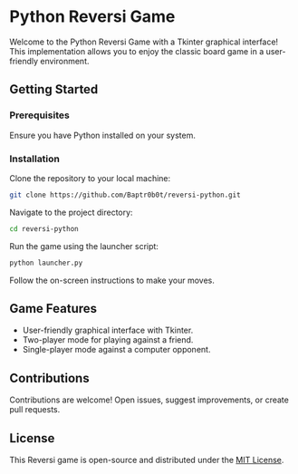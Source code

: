 
# Python Reversi Game

Welcome to the Python Reversi Game with a Tkinter graphical interface! This implementation allows you to enjoy the classic board game in a user-friendly environment.

## Getting Started

### Prerequisites

Ensure you have Python installed on your system.

### Installation

Clone the repository to your local machine:

```bash
git clone https://github.com/Baptr0b0t/reversi-python.git
```

Navigate to the project directory:

```bash
cd reversi-python
```

Run the game using the launcher script:

```bash
python launcher.py
```

Follow the on-screen instructions to make your moves.

## Game Features

- User-friendly graphical interface with Tkinter.
- Two-player mode for playing against a friend.
- Single-player mode against a computer opponent.

## Contributions

Contributions are welcome! Open issues, suggest improvements, or create pull requests.

## License

This Reversi game is open-source and distributed under the [MIT License](LICENSE).
